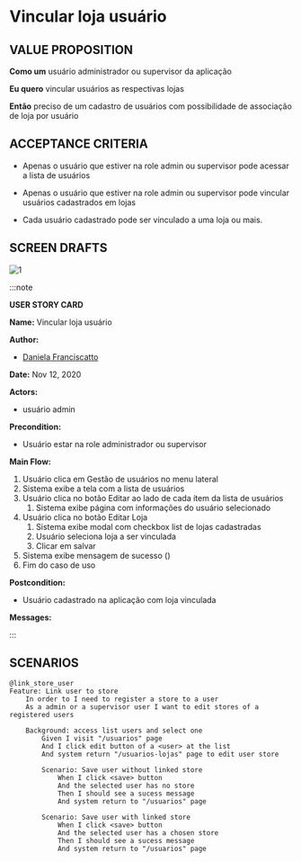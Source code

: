 # Vincular loja usuário

## VALUE PROPOSITION

 **Como um** usuário administrador ou supervisor da aplicação

 **Eu quero** vincular usuários as respectivas lojas

 **Então** preciso de um cadastro de usuários com possibilidade de associação de loja por usuário

## ACCEPTANCE CRITERIA

- Apenas o usuário que estiver na role admin ou supervisor pode acessar a lista de usuários

- Apenas o usuário que estiver na role admin ou supervisor pode vincular usuários cadastrados em lojas

- Cada usuário cadastrado pode ser vinculado a uma loja ou mais.

## SCREEN DRAFTS

![1](/img/must-ERP/vincular-loja.png)

:::note

**USER STORY CARD**

**Name:** Vincular loja usuário

**Author:** 

- [Daniela Franciscatto](https://github.com/danielaanjos) 

**Date:** Nov 12, 2020

**Actors:**  

- usuário admin

**Precondition:**

- Usuário estar na role administrador ou supervisor

**Main Flow:**

1. Usuário clica em Gestão de usuários no menu lateral
2. Sistema exibe a tela com a lista de usuários
3. Usuário clica no botão Editar ao lado de cada ítem da lista de usuários
    1. Sistema exibe página com informações do usuário selecionado
4. Usuário clica no botão Editar Loja
    1. Sistema exibe modal com checkbox list de lojas cadastradas
    2. Usuário seleciona loja a ser vinculada
    3. Clicar em salvar
5. Sistema exibe mensagem de sucesso ()
6. Fim do caso de uso

**Postcondition:**

- Usuário cadastrado na aplicação com loja vinculada

**Messages:**

:::

## SCENARIOS

```gherkin
@link_store_user
Feature: Link user to store
    In order to I need to register a store to a user
    As a admin or a supervisor user I want to edit stores of a registered users

    Background: access list users and select one
        Given I visit "/usuarios" page
        And I click edit button of a <user> at the list
        And system return "/usuarios-lojas" page to edit user store

        Scenario: Save user without linked store
            When I click <save> button
            And the selected user has no store
            Then I should see a sucess message
            And system return to "/usuarios" page

        Scenario: Save user with linked store
            When I click <save> button
            And the selected user has a chosen store
            Then I should see a sucess message
            And system return to "/usuarios" page
```